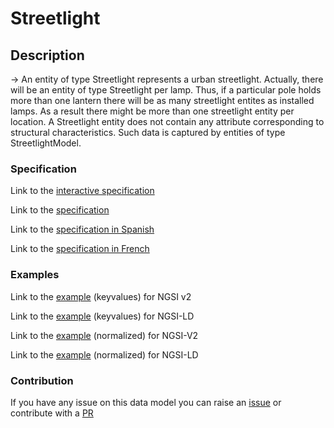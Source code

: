 # Streetlight

## Description 

-> An entity of type Streetlight represents a urban streetlight. Actually, there will be an entity of type Streetlight per lamp. Thus, if a particular pole holds more than one lantern there will be as many streetlight entites as installed lamps. As a result there might be more than one streetlight entity per location. A Streetlight entity does not contain any attribute corresponding to structural characteristics. Such data is captured by entities of type StreetlightModel.
### Specification

Link to the [interactive specification](https://swagger.lab.fiware.org/?url=https://smart-data-models.github.io/dataModel.Streetlighting/Streetlight/swagger.yaml)

Link to the [specification](https://github.com/smart-data-models/dataModel.Streetlighting/blob/master/Streetlight/doc/spec.md)

Link to the [specification in Spanish](https://github.com/smart-data-models/dataModel.Streetlighting/blob/master/Streetlight/doc/spec_ES.md)

Link to the [specification in French](https://github.com/smart-data-models/dataModel.Streetlighting/blob/master/Streetlight/doc/spec_FR.md)
### Examples

Link to the [example](https://smart-data-models.github.io/dataModel.Streetlighting/Streetlight/examples/example.json) (keyvalues) for NGSI v2

Link to the [example](https://smart-data-models.github.io/dataModel.Streetlighting/Streetlight/examples/example.jsonld) (keyvalues) for NGSI-LD

Link to the [example](https://smart-data-models.github.io/dataModel.Streetlighting/Streetlight/examples/example-normalized.json) (normalized) for NGSI-V2

Link to the [example](https://smart-data-models.github.io/dataModel.Streetlighting/Streetlight/examples/example-normalized.jsonld) (normalized) for NGSI-LD
### Contribution

 If you have any issue on this data model you can raise an [issue](https://github.com/smart-data-models/dataModel.Streetlighting/issues)  or contribute with a [PR](https://github.com/smart-data-models/dataModel.Streetlighting/pulls)